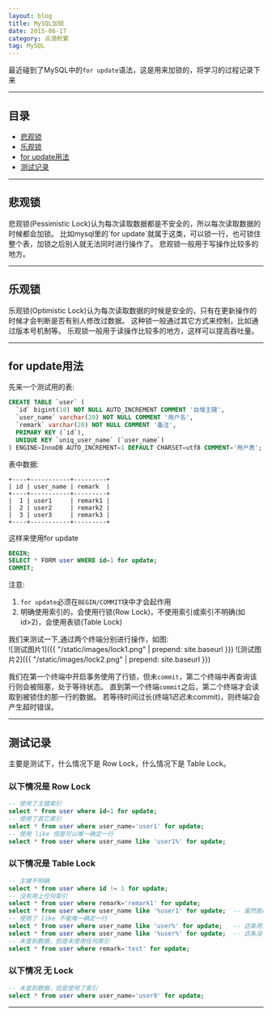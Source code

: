 ```yaml
---
layout: blog
title: MySQL加锁
date: 2015-06-17
category: 点滴积累
tag: MySQL  
---
```


最近碰到了MySQL中的`for update`语法，这是用来加锁的，将学习的过程记录下来



*****

## 目录

* [悲观锁](#pessimistic)
* [乐观锁](#optimistic)
* [for update用法](#use)
* [测试记录](#test)

*****

<h2 id="pessimistic"> 悲观锁 </h2>
悲观锁(Pessimistic Lock)认为每次读取数据都是不安全的，所以每次读取数据的时候都会加锁。  
比如mysql里的`for update`就属于这类，可以锁一行，也可锁住整个表，加锁之后别人就无法同时进行操作了。  
悲观锁一般用于写操作比较多的地方。

*****

<h2 id="optimistic"> 乐观锁 </h2>
乐观锁(Optimistic Lock)认为每次读取数据的时候是安全的，只有在更新操作的时候才会判断是否有别人修改过数据。  
这种锁一般通过其它方式来控制，比如通过版本号机制等。  
乐观锁一般用于读操作比较多的地方，这样可以提高吞吐量。

*****

<h2 id="use"> for update用法 </h2>
先来一个测试用的表:

~~~sql
CREATE TABLE `user` (
  `id` bigint(10) NOT NULL AUTO_INCREMENT COMMENT '自增主键',
  `user_name` varchar(20) NOT NULL COMMENT '用户名',
  `remark` varchar(20) NOT NULL COMMENT '备注',
  PRIMARY KEY (`id`),
  UNIQUE KEY `uniq_user_name` (`user_name`)
) ENGINE=InnoDB AUTO_INCREMENT=1 DEFAULT CHARSET=utf8 COMMENT='用户表';
~~~
表中数据:

~~~
+----+-----------+---------+
| id | user_name | remark  |
+----+-----------+---------+
|  1 | user1     | remark1 |
|  2 | user2     | remark2 |
|  3 | user3     | remark3 |
+----+-----------+---------+
~~~
这样来使用for update

~~~sql
BEGIN;
SELECT * FORM user WHERE id=1 for update;
COMMIT;
~~~
注意:  

1. `for update`必须在`BEGIN/COMMIT`块中才会起作用
2. 明确使用索引的，会使用行锁(Row Lock)，不使用索引或索引不明确(如id>2)，会使用表锁(Table Lock)

我们来测试一下,通过两个终端分别进行操作，如图:  
![测试图片1]({{ "/static/images/lock1.png"  | prepend: site.baseurl }})
![测试图片2]({{ "/static/images/lock2.png"  | prepend: site.baseurl }})

我们在第一个终端中开启事务使用了行锁，但未`commit`，第二个终端中再查询该行则会被阻塞，处于等待状态。
直到第一个终端`commit`之后，第二个终端才会读取到被锁住的那一行的数据。
若等待时间过长(终端1迟迟未commit)，则终端2会产生超时错误。

*****

<h2 id="test"> 测试记录 </h2>
主要是测试下，什么情况下是 Row Lock，什么情况下是 Table Lock。  

### 以下情况是 Row Lock

~~~sql
-- 使用了主键索引
select * from user where id=1 for update;
-- 使用了其它索引
select * from user where user_name='user1' for update;
-- 使用 like 但是可以唯一确定一行
select * from user where user_name like 'user1%' for update;
~~~

### 以下情况是 Table Lock

~~~sql
-- 主键不明确
select * from user where id != 1 for update;
-- 没有用上任何索引
select * from user where remark='remark1' for update;
select * from user where user_name like '%user1' for update;  -- 虽然能确定一行，但是没用上索引
-- 使用了 like 不能唯一确定一行
select * from user where user_name like 'user%' for update;   -- 这条用上了索引
select * from user where user_name like '%user%' for update;  -- 这条没有用上索引
-- 未查到数据，但是未使用任何索引
select * from user where remark='test' for update;
~~~

### 以下情况 无 Lock

~~~sql
-- 未查到数据，但是使用了索引
select * from user where user_name='user9' for update;
~~~

*****
